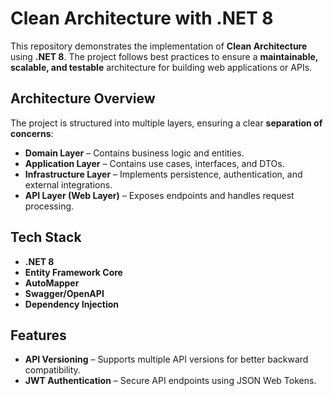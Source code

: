 # Clean Architecture with .NET 8  

This repository demonstrates the implementation of **Clean Architecture** using **.NET 8**. The project follows best practices to ensure a **maintainable, scalable, and testable** architecture for building web applications or APIs.  

## Architecture Overview  
The project is structured into multiple layers, ensuring a clear **separation of concerns**:  

- **Domain Layer** – Contains business logic and entities.  
- **Application Layer** – Contains use cases, interfaces, and DTOs.  
- **Infrastructure Layer** – Implements persistence, authentication, and external integrations.  
- **API Layer (Web Layer)** – Exposes endpoints and handles request processing.  

## Tech Stack  
- **.NET 8**  
- **Entity Framework Core**  
- **AutoMapper**  
- **Swagger/OpenAPI**  
- **Dependency Injection**  

## Features  
- **API Versioning** – Supports multiple API versions for better backward compatibility.  
- **JWT Authentication** – Secure API endpoints using JSON Web Tokens.  
